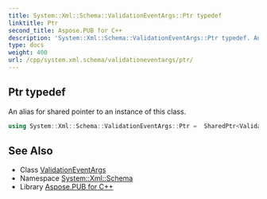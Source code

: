 ```yaml
---
title: System::Xml::Schema::ValidationEventArgs::Ptr typedef
linktitle: Ptr
second_title: Aspose.PUB for C++
description: 'System::Xml::Schema::ValidationEventArgs::Ptr typedef. An alias for shared pointer to an instance of this class in C++.'
type: docs
weight: 400
url: /cpp/system.xml.schema/validationeventargs/ptr/
---
```

## Ptr typedef


An alias for shared pointer to an instance of this class.

```cpp
using System::Xml::Schema::ValidationEventArgs::Ptr =  SharedPtr<ValidationEventArgs>
```

## See Also

* Class [ValidationEventArgs](../)
* Namespace [System::Xml::Schema](../../)
* Library [Aspose.PUB for C++](../../../)
